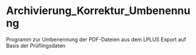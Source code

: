 # Archivierung_Korrektur_Umbenennung
Programm zur Umbenennung der PDF-Dateien aus dem LPLUS Export auf Basis der Prüflingsdaten
